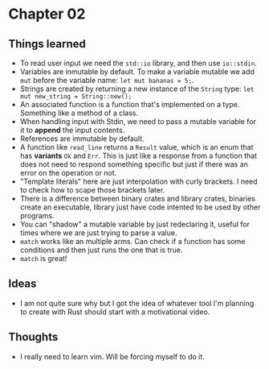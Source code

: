 # Chapter 02

## Things learned

- To read user input we need the `std::io` library, and then use `io::stdin`.
- Variables are inmutable by default. To make a variable mutable we add `mut` before the variable name: `let mut bananas = 5;`.
- Strings are created by returning a new instance of the `String` type: `let mut new_string = String::new();`
- An associated function is a function that's implemented on a type. Something like a method of a class.
- When handling input with Stdin, we need to pass a mutable variable for it to **append** the input contents.
- References are immutable by default.
- A function like `read_line` returns a `Result` value, which is an enum that has **variants** `Ok` and `Err`. This is just like a response from a function that does not need to respond something specific but just if there was an error on the operation or not.
- "Template literals" here are just interpolation with curly brackets. I need to check how to scape those brackets later.
- There is a difference between binary crates and library crates, binaries create an executable, library just have code intented to be used by other programs.
- You can "shadow" a mutable variable by just redeclaring it, useful for times where we are just trying to parse a value.
- `match` works like an multiple arms. Can check if a function has some conditions and then just runs the one that is true.
- `match` is great!

## Ideas

- I am not quite sure why but I got the idea of whatever tool I'm planning to create with Rust should start with a motivational video.

## Thoughts

- I really need to learn vim. Will be forcing myself to do it.
